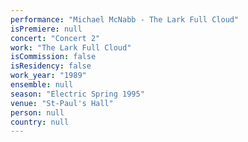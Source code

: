 ```yaml
---
performance: "Michael McNabb - The Lark Full Cloud"
isPremiere: null
concert: "Concert 2"
work: "The Lark Full Cloud"
isCommission: false
isResidency: false
work_year: "1989"
ensemble: null
season: "Electric Spring 1995"
venue: "St-Paul's Hall"
person: null
country: null
---
```


